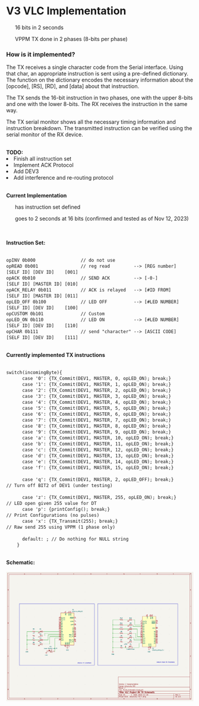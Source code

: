 <h1> V3 VLC Implementation </h1>

<ol>16 bits in 2 seconds</ol>
<ol>VPPM TX done in 2 phases (8-bits per phase)</ol>

<h3> How is it implemented?</h3>
<p>
  The TX receives a single character code from the Serial interface. Using that char, an appropriate instruction is sent using a pre-defined dictionary. The function on the dictionary encodes the necessary information about the [opcode], [RS], [RD], and [data] about that instruction. 

  The TX sends the 16-bit instruction in two phases, one with the upper 8-bits and one with the lower 8-bits. The RX receives the instruction in the same way.

  The TX serial monitor shows all the necessary timing information and instruction breakdown. The transmitted instruction can be verified using the serial monitor of the RX device.

<br>
  <b>TODO:</b>
  <li>Finish all instruction set</li>
  <li>Implement ACK Protocol</li>
  <li>Add DEV3</li>
  <li>Add interference and re-routing protocol</li>
</p>
  
<br>
<b>Current Implementation</b>
<ol>has instruction set defined</ol>
<ol>goes to 2 seconds at 16 bits (confirmed and tested as of Nov 12, 2023)</ol>

<br><br>
<b>Instruction Set:</b>

```

opINV 0b000                 // do not use
opREAD 0b001                // reg read         --> [REG number]  [SELF ID] [DEV ID]    [001]
opACK 0b010                 // SEND ACK         --> [-0-]         [SELF ID] [MASTER ID] [010]
opACK_RELAY 0b011           // ACK is relayed   --> [#ID FROM]    [SELF ID] [MASTER ID] [011]
opLED_OFF 0b100             // LED OFF          --> [#LED NUMBER] [SELF ID] [DEV ID]    [100]
opCUSTOM 0b101              // Custom
opLED_ON 0b110              // LED ON           --> [#LED NUMBER] [SELF ID] [DEV ID]    [110] 
opCHAR 0b111                // send "character" --> [ASCII CODE]  [SELF ID] [DEV ID]    [111]

```

<br>
<b>Currently implemented TX instructions</b>

```

switch(incomingByte){  
      case '0': {TX_Commit(DEV1, MASTER, 0, opLED_ON); break;}
      case '1': {TX_Commit(DEV1, MASTER, 1, opLED_ON); break;}
      case '2': {TX_Commit(DEV1, MASTER, 2, opLED_ON); break;}
      case '3': {TX_Commit(DEV1, MASTER, 3, opLED_ON); break;}
      case '4': {TX_Commit(DEV1, MASTER, 4, opLED_ON); break;}
      case '5': {TX_Commit(DEV1, MASTER, 5, opLED_ON); break;}
      case '6': {TX_Commit(DEV1, MASTER, 6, opLED_ON); break;}
      case '7': {TX_Commit(DEV1, MASTER, 7, opLED_ON); break;}
      case '8': {TX_Commit(DEV1, MASTER, 8, opLED_ON); break;}
      case '9': {TX_Commit(DEV1, MASTER, 9, opLED_ON); break;}
      case 'a': {TX_Commit(DEV1, MASTER, 10, opLED_ON); break;}
      case 'b': {TX_Commit(DEV1, MASTER, 11, opLED_ON); break;}
      case 'c': {TX_Commit(DEV1, MASTER, 12, opLED_ON); break;}
      case 'd': {TX_Commit(DEV1, MASTER, 13, opLED_ON); break;}
      case 'e': {TX_Commit(DEV1, MASTER, 14, opLED_ON); break;}
      case 'f': {TX_Commit(DEV1, MASTER, 15, opLED_ON); break;}

      case 'q': {TX_Commit(DEV1, MASTER, 2, opLED_OFF); break;}        // Turn off BIT2 of DEV1 (under testing)
      
      case 'z': {TX_Commit(DEV1, MASTER, 255, opLED_ON); break;}      // LED open given 255 value for DT
      case 'p': {printConfig(); break;}                               // Print Configurations (no pulses)
      case 'x': {TX_Transmit(255); break;}                            // Raw send 255 using VPPM (1 phase only)

      default: ; // Do nothing for NULL string
    }

```

<br>
<b>Schematic:</b>
<br><br>
<img src="VLC_V3_TX_RX_Schematic.png"/>

